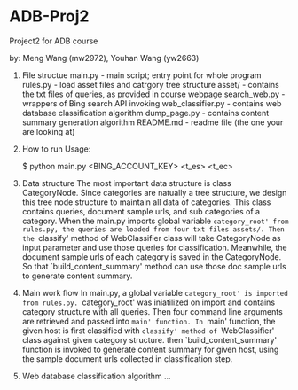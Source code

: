 # ADB-Proj2
Project2 for ADB course

by: Meng Wang (mw2972), Youhan Wang (yw2663)

1. File structue
    main.py - main script; entry point for whole program
    rules.py - load asset files and catrgory tree structure
    asset/ - contains the txt files of queries, as provided in course webpage
    search_web.py - wrappers of Bing search API invoking
    web_classifier.py - contains web database classification algorithm
    dump_page.py - contains content summary generation algorithm
    README.md - readme file (the one your are looking at)

2. How to run
    Usage:

    $ python main.py <BING_ACCOUNT_KEY> <t_es> <t_ec> <host>

2. Data structure
    The most important data structure is class CategoryNode. Since categories are natually a tree structure, we design this tree node structure to maintain all data of categories. This class contains queries, document sample urls, and sub categories of a category. When the main.py imports global variable `category_root' from rules.py, the queries are loaded from four txt files assets/. Then the `classify' method of WebClassifier class will take CategoryNode as input parameter and use those queries for classification. Meanwhile, the document sample urls of each category is saved in the CategoryNode. So that `build_content_summary' method can use those doc sample urls to generate content summary.

3. Main work flow
    In main.py, a global variable `category_root' is imported from rules.py. `category_root' was iniatilized on import and contains category structure with all queries. Then four command line arguments are retrieved and passed into `main' function. In `main' function, the given host is first classified with `classify' method of `WebClassifier' class against given category structure. then `build_content_summary' function is invoked to generate content summary for given host, using the sample document urls collected in classification step.

4. Web database classification algorithm
    ...
